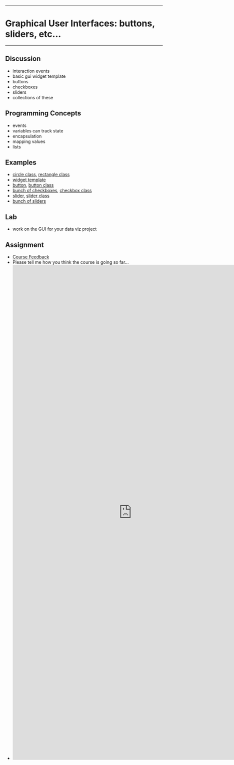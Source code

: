 --------------------------------
# Graphical User Interfaces: buttons, sliders, etc...
--------------------------------

## Discussion
- interaction events
- basic gui widget template
- buttons
- checkboxes
- sliders
- collections of these

## Programming Concepts
- events
- variables can track state
- encapsulation
- mapping values
- lists

## Examples
- [circle class][], [rectangle class][]
- [widget template][]
- [button][], [button class][]
- [bunch of checkboxes][], [checkbox class][]
- [slider][], [slider class][]
- [bunch of sliders][]

## Lab
- work on the GUI for your data viz project

## Assignment 
- [Course Feedback][feedback]
- Please tell me how you think the course is going so far...
- <iframe src="https://docs.google.com/spreadsheet/embeddedform?formkey=dFU4X0pwWkRoUjZqYXVRLW9RRkpnY0E6MA" width="760" height="1579" frameborder="0" marginheight="0" marginwidth="0">Loading...</iframe>

[circle class]: pcad.py?page=11-gui/circle.py
[rectangle class]: pcad.py?page=11-gui/rect.py
[widget template]: pcad.py?page=11-gui/widget.py
[button]: pcad.py?page=11-gui/bigButton.py
[button class]: pcad.py?page=11-gui/button.py
[checkbox class]: pcad.py?page=11-gui/checkbox.py
[bunch of checkboxes]: pcad.py?page=11-gui/bunchOfCheckboxes.py
[slider]: pcad.py?page=11-gui/slidy.py
[slider class]: pcad.py?page=11-gui/slider.py
[bunch of sliders]: pcad.py?page=11-gui/bunchOfSliders.py
[feedback]: pcad.py?page=feedback.md
